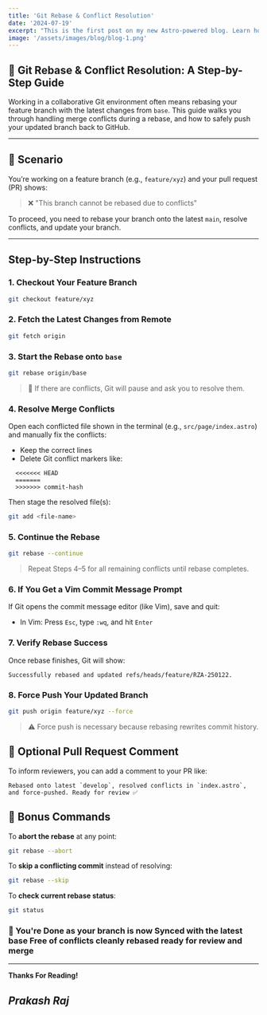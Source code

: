 ```yaml
---
title: 'Git Rebase & Conflict Resolution'
date: '2024-07-19'
excerpt: "This is the first post on my new Astro-powered blog. Learn how I built it and what's coming next!"
image: '/assets/images/blog/blog-1.png'
---
```


## 🚀 Git Rebase & Conflict Resolution: A Step-by-Step Guide

Working in a collaborative Git environment often means rebasing your feature branch with the latest changes from `base`. This guide walks you through handling merge conflicts during a rebase, and how to safely push your updated branch back to GitHub.

---

## 🧭 Scenario

You’re working on a feature branch (e.g., `feature/xyz`) and your pull request (PR) shows:

> ❌ "This branch cannot be rebased due to conflicts"

To proceed, you need to rebase your branch onto the latest `main`, resolve conflicts, and update your branch.

---

## Step-by-Step Instructions

### 1. Checkout Your Feature Branch

```bash
git checkout feature/xyz
```

### 2. Fetch the Latest Changes from Remote

```bash
git fetch origin
```

### 3. Start the Rebase onto `base`

```bash
git rebase origin/base
```

> 🔄 If there are conflicts, Git will pause and ask you to resolve them.

### 4. Resolve Merge Conflicts

Open each conflicted file shown in the terminal (e.g., `src/page/index.astro`) and manually fix the conflicts:

- Keep the correct lines
- Delete Git conflict markers like:

```text
  <<<<<<< HEAD
  =======
  >>>>>>> commit-hash
```

Then stage the resolved file(s):

```bash
git add <file-name>
```

### 5. Continue the Rebase

```bash
git rebase --continue
```

> Repeat Steps 4–5 for all remaining conflicts until rebase completes.

### 6. If You Get a Vim Commit Message Prompt

If Git opens the commit message editor (like Vim), save and quit:

- In Vim: Press `Esc`, type `:wq`, and hit `Enter`

### 7. Verify Rebase Success

Once rebase finishes, Git will show:

```text
Successfully rebased and updated refs/heads/feature/RZA-250122.
```

### 8. Force Push Your Updated Branch

```bash
git push origin feature/xyz --force
```

> ⚠️ Force push is necessary because rebasing rewrites commit history.

## 📝 Optional Pull Request Comment

To inform reviewers, you can add a comment to your PR like:

```text
Rebased onto latest `develop`, resolved conflicts in `index.astro`, and force-pushed. Ready for review ✅
```

## 🧯 Bonus Commands

To **abort the rebase** at any point:

```bash
git rebase --abort
```

To **skip a conflicting commit** instead of resolving:

```bash
git rebase --skip
```

To **check current rebase status**:

```bash
git status
```

### 🏁 You're Done as your branch is now Synced with the latest **base** Free of conflicts cleanly rebased ready for review and merge

---

**Thanks For Reading!**

## _**Prakash Raj**_
